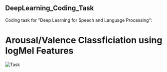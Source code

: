 ## DeepLearning_Coding_Task

Coding task for "Deep Learning for Speech and Language Processing":

# Arousal/Valence Classficiation using logMel Features

![Task](https://user-images.githubusercontent.com/12089275/90321409-942ff900-df49-11ea-9dca-6fe1475d2e58.png)
